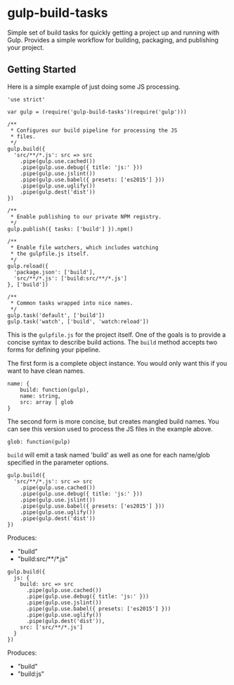 # gulp-build-tasks
Simple set of build tasks for quickly getting a project up and running with Gulp.
Provides a simple workflow for building, packaging, and publishing your project.

## Getting Started
Here is a simple example of just doing some JS processing.

```
'use strict'

var gulp = (require('gulp-build-tasks')(require('gulp')))

/**
 * Configures our build pipeline for processing the JS
 * files.
 */
gulp.build({
  'src/**/*.js': src => src
    .pipe(gulp.use.cached())
    .pipe(gulp.use.debug({ title: 'js:' }))
    .pipe(gulp.use.jslint())
    .pipe(gulp.use.babel({ presets: ['es2015'] }))
    .pipe(gulp.use.uglify())
    .pipe(gulp.dest('dist'))
})

/**
 * Enable publishing to our private NPM registry.
 */
gulp.publish({ tasks: ['build'] }).npm()

/**
 * Enable file watchers, which includes watching
 * the gulpfile.js itself.
 */
gulp.reload({
  'package.json': ['build'],
  'src/**/*.js': ['build:src/**/*.js']
}, ['build'])

/**
 * Common tasks wrapped into nice names.
 */
gulp.task('default', ['build'])
gulp.task('watch', ['build', 'watch:reload'])

```

This is the `gulpfile.js` for the project itself. One of the goals is to provide a concise
syntax to describe build actions. The `build` method accepts two forms for defining your
pipeline.

The first form is a complete object instance. You would only want this if you want to have
clean names.
```
name: {
    build: function(gulp),
    name: string,
    src: array | glob
}
```

The second form is more concise, but creates mangled build names. You can see this version
used to process the JS files in the example above.
```
glob: function(gulp)
```

`build` will emit a task named 'build' as well as one for each name/glob specified in the
parameter options.

```
gulp.build({
  'src/**/*.js': src => src
    .pipe(gulp.use.cached())
    .pipe(gulp.use.debug({ title: 'js:' }))
    .pipe(gulp.use.jslint())
    .pipe(gulp.use.babel({ presets: ['es2015'] }))
    .pipe(gulp.use.uglify())
    .pipe(gulp.dest('dist'))
})
```
Produces:
- "build"
- "build:src/\*\*/\*.js"

```
gulp.build({
  js: {
    build: src => src
      .pipe(gulp.use.cached())
      .pipe(gulp.use.debug({ title: 'js:' }))
      .pipe(gulp.use.jslint())
      .pipe(gulp.use.babel({ presets: ['es2015'] }))
      .pipe(gulp.use.uglify())
      .pipe(gulp.dest('dist')),
    src: ['src/**/*.js']
  }
})
```
Produces:
- "build"
- "build:js"
